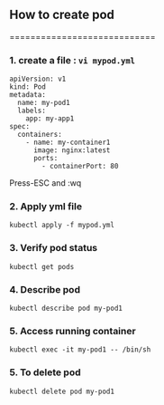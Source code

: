 ## How to create pod
============================

### 1. create a file : `vi mypod.yml`

```
apiVersion: v1
kind: Pod
metadata:
  name: my-pod1
  labels:
    app: my-app1
spec:
  containers:
    - name: my-container1
      image: nginx:latest
      ports:
        - containerPort: 80
```

Press-ESC and :wq

### 2. Apply yml file


```
kubectl apply -f mypod.yml
```

### 3. Verify pod status


```
kubectl get pods
```

### 4. Describe pod


```
kubectl describe pod my-pod1
```

### 5. Access running container


```
kubectl exec -it my-pod1 -- /bin/sh
```

### 5. To delete pod

```
kubectl delete pod my-pod1
```
